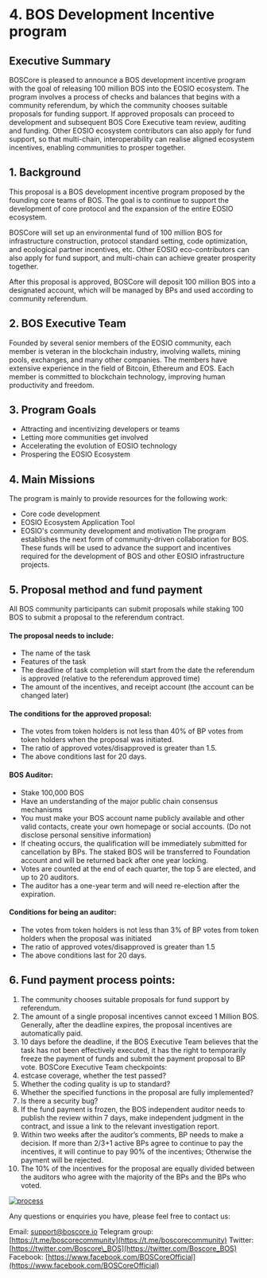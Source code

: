 # 4. BOS Development Incentive program

## Executive Summary

BOSCore is pleased to announce a BOS development incentive program with the goal of releasing 100 million BOS into the EOSIO ecosystem. The program involves a process of checks and balances that begins with a community referendum, by which the community chooses suitable proposals for funding support. If approved proposals can proceed to development and subsequent BOS Core Executive team review, auditing and funding. Other EOSIO ecosystem contributors can also apply for fund support, so that multi-chain, interoperability can realise aligned ecosystem incentives, enabling communities to prosper together.

## 1. Background

This proposal is a BOS development incentive program proposed by the founding core teams of BOS. The goal is to continue to support the development of core protocol and the expansion of the entire EOSIO ecosystem.

BOSCore will set up an environmental fund of 100 million BOS for infrastructure construction, protocol standard setting, code optimization, and ecological partner incentives, etc. Other EOSIO eco-contributors can also apply for fund support, and multi-chain can achieve greater prosperity together.

After this proposal is approved, BOSCore will deposit 100 million BOS into a designated account, which will be managed by BPs and used according to community referendum.

## 2. BOS Executive Team

Founded by several senior members of the EOSIO community, each member is veteran in the blockchain industry, involving wallets, mining pools, exchanges, and many other companies. The members have extensive experience in the field of Bitcoin, Ethereum and EOS. Each member is committed to blockchain technology, improving human productivity and freedom.

## 3. Program Goals

* Attracting and incentivizing developers or teams
* Letting more communities get involved
* Accelerating the evolution of EOSIO technology
* Prospering the EOSIO Ecosystem

## 4. Main Missions

The program is mainly to provide resources for the following work:

* Core code development
* EOSIO Ecosystem Application Tool
* EOSIO's community development and motivation The program establishes the next form of community-driven collaboration for BOS. These funds will be used to advance the support and incentives required for the development of BOS and other EOSIO infrastructure projects.

## 5. Proposal method and fund payment

All BOS community participants can submit proposals while staking 100 BOS to submit a proposal to the referendum contract.

#### The proposal needs to include:

* The name of the task
* Features of the task
* The deadline of task completion will start from the date the referendum is approved \(relative to the referendum approved time\)
* The amount of the incentives, and receipt account \(the account can be changed later\)

#### The conditions for the approved proposal:

* The votes from token holders is not less than 40% of BP votes from token holders when the proposal was initiated.
* The ratio of approved votes/disapproved is greater than 1.5.
* The above conditions last for 20 days.

#### BOS Auditor:

* Stake 100,000 BOS
* Have an understanding of the major public chain consensus mechanisms
* You must make your BOS account name publicly available and other valid contacts, create your own homepage or social accounts. \(Do not disclose personal sensitive information\)
* If cheating occurs, the qualification will be immediately submitted for cancellation by BPs. The staked BOS will be transferred to Foundation account and will be returned back after one year locking.
* Votes are counted at the end of each quarter, the top 5 are elected, and up to 20 auditors.
* The auditor has a one-year term and will need re-election after the expiration.

#### Conditions for being an auditor:

* The votes from token holders is not less than 3% of BP votes from token holders when the proposal was initiated
* The ratio of approved votes/disapproved is greater than 1.5
* The above conditions last for 20 days.

## 6. Fund payment process points:

1. The community chooses suitable proposals for fund support by referendum.
2. The amount of a single proposal incentives cannot exceed 1 Million BOS. Generally, after the deadline expires, the proposal incentives are automatically paid.
3. 10 days before the deadline, if the BOS Executive Team believes that the task has not been effectively executed, it has the right to temporarily freeze the payment of funds and submit the payment proposal to BP vote. BOSCore Executive Team checkpoints:
4. estcase coverage, whether the test passed?
5. Whether the coding quality is up to standard?
6. Whether the specified functions in the proposal are fully implemented?
7. Is there a security bug?
8. If the fund payment is frozen, the BOS independent auditor needs to publish the review within 7 days, make independent judgment in the contract, and issue a link to the relevant investigation report.
9. Within two weeks after the auditor’s comments, BP needs to make a decision. If more than 2/3+1 active BPs agree to continue to pay the incentives, it will continue to pay 90% of the incentives; Otherwise the payment will be rejected.
10. The 10% of the incentives for the proposal are equally divided between the auditors who agree with the majority of the BPs and the BPs who voted.

[![process](https://github.com/boscore/Documentation/raw/master/imgs/flow_en.png)](https://github.com/boscore/Documentation/blob/master/imgs/flow_en.png)

Any questions or enquiries you have, please feel free to contact us:

Email: [support@boscore.io](mailto:support@boscore.io) Telegram group: [https://t.me/boscorecommunity](https://t.me/boscorecommunity) Twitter: [https://twitter.com/Boscore\_BOS](https://twitter.com/Boscore_BOS) Facebook: [https://www.facebook.com/BOSCoreOfficial](https://www.facebook.com/BOSCoreOfficial)

